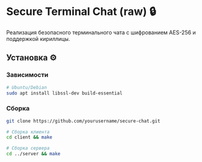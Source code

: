 # Secure Terminal Chat (raw) 🔒

Реализация безопасного терминального чата с шифрованием AES-256 и поддержкой кириллицы.

## Установка ⚙️

### Зависимости
```bash
# Ubuntu/Debian
sudo apt install libssl-dev build-essential
```

### Сборка
```bash
git clone https://github.com/yourusername/secure-chat.git

# Сборка клиента
cd client && make

# Сборка сервера
cd ../server && make
```
